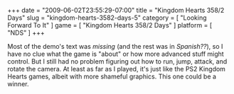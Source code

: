 +++
date = "2009-06-02T23:55:29-07:00"
title = "Kingdom Hearts 358/2 Days"
slug = "kingdom-hearts-3582-days-5"
category = [ "Looking Forward To It" ]
game = [ "Kingdom Hearts 358/2 Days" ]
platform = [ "NDS" ]
+++

Most of the demo's text was <i>missing</i> (and the rest was in <i>Spanish??</i>), so I have no clue what the game is "about" or how more advanced stuff might control.  But I still had no problem figuring out how to run, jump, attack, and rotate the camera.  At least as far as I played, it's just like the PS2 Kingdom Hearts games, albeit with more shameful graphics.  This one could be a winner.